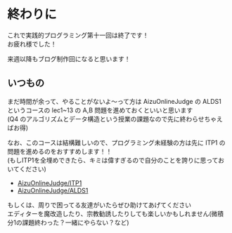 # 終わりに

これで実践的プログラミング第十一回は終了です！  
お疲れ様でした！

来週以降もブログ制作回になると思います！

## いつもの

まだ時間が余って、やることがないよ〜って方は AizuOnlineJudge の ALDS1 というコースの lec1~13 の A,B 問題を進めておくといいと思います  
(Q4 のアルゴリズムとデータ構造という授業の課題なので先に終わらせちゃえばお得)

なお、このコースは結構難しいので、プログラミング未経験の方は先に ITP1 の問題を進めるのをおすすめします！！  
(もしITP1を全埋めできたら、キミは偉すぎるので自分のことを誇りに思っておいてください)

- [AizuOnlineJudge/ITP1](https://onlinejudge.u-aizu.ac.jp/courses/lesson/2/ITP1/1)
- [AizuOnlineJudge/ALDS1](https://onlinejudge.u-aizu.ac.jp/courses/lesson/1/ALDS1/1)

もしくは、周りで困ってる友達がいたらぜひ助けてあげてください  
エディターを魔改造したり、宗教勧誘したりしても楽しいかもしれません(微積分1の課題終わった？一緒にやらない？など)

